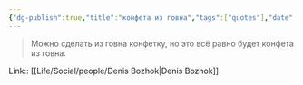 ```yaml
---
{"dg-publish":true,"title":"конфета из говна","tags":["quotes"],"date":"2023-01-29T14:42:55+04:00","modified_at":"2023-11-06T19:52:29+04:00","alias":"конфета из говна","dg-path":"/quotes/202301291442.md","permalink":"/quotes/202301291442/","dgPassFrontmatter":true}
---
```



> Можно сделать из говна конфетку, но это всё равно будет конфета из говна.

Link:: [[Life/Social/people/Denis Bozhok\|Denis Bozhok]]
